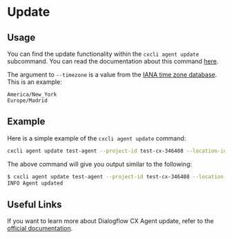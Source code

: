 # Update


## Usage

You can find the update functionality within the `cxcli agent update` subcommand. You can read the documentation about this command [here](/cmd/cxcli_agent_update).

The argument to `--timezone` is a value from the [IANA time zone database](https://www.iana.org/time-zones). This is an example:
```
America/New_York
Europe/Madrid
```

## Example

Here is a simple example of the `cxcli agent update` command:

```sh
cxcli agent update test-agent --project-id test-cx-346408 --location-id us-central1 --locale en --timezone Europe/Madrid
```

The above command will give you output similar to the following:

```sh
$ cxcli agent update test-agent --project-id test-cx-346408 --location-id us-central1 --locale en --timezone Europe/Madrid
INFO Agent updated
```

## Useful Links

If you want to learn more about Dialogflow CX Agent update, refer to the [official documentation](https://cloud.google.com/dialogflow/cx/docs/concept/agent).
